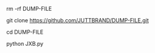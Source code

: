 rm -rf DUMP-FILE


git clone https://github.com/JUTTBRAND/DUMP-FILE.git


cd DUMP-FILE

python JXB.py
